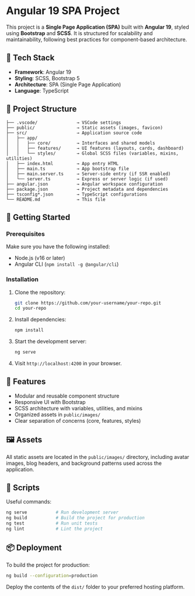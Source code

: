 # Angular 19 SPA Project

This project is a **Single Page Application (SPA)** built with **Angular 19**, styled using **Bootstrap** and **SCSS**. It is structured for scalability and maintainability, following best practices for component-based architecture.

## 🔧 Tech Stack

- **Framework**: Angular 19
- **Styling**: SCSS, Bootstrap 5
- **Architecture**: SPA (Single Page Application)
- **Language**: TypeScript

## 📁 Project Structure

```
├── .vscode/               → VSCode settings
├── public/                → Static assets (images, favicon)
├── src/                   → Application source code
│   ├── app/
│   │   ├── core/          → Interfaces and shared models
│   │   ├── features/      → UI features (layouts, cards, dashboard)
│   │   └── styles/        → Global SCSS files (variables, mixins, utilities)
│   ├── index.html         → App entry HTML
│   ├── main.ts            → App bootstrap file
│   ├── main.server.ts     → Server-side entry (if SSR enabled)
│   └── server.ts          → Express or server logic (if used)
├── angular.json           → Angular workspace configuration
├── package.json           → Project metadata and dependencies
├── tsconfig*.json         → TypeScript configurations
└── README.md              → This file
```

## 🚀 Getting Started

### Prerequisites

Make sure you have the following installed:

- Node.js (v16 or later)
- Angular CLI (`npm install -g @angular/cli`)

### Installation

1. Clone the repository:

   ```bash
   git clone https://github.com/your-username/your-repo.git
   cd your-repo
   ```

2. Install dependencies:

   ```bash
   npm install
   ```

3. Start the development server:

   ```bash
   ng serve
   ```

4. Visit `http://localhost:4200` in your browser.

## 🧱 Features

- Modular and reusable component structure
- Responsive UI with Bootstrap
- SCSS architecture with variables, utilities, and mixins
- Organized assets in `public/images/`
- Clear separation of concerns (core, features, styles)

## 🖼️ Assets

All static assets are located in the `public/images/` directory, including avatar images, blog headers, and background patterns used across the application.

## 📜 Scripts

Useful commands:

```bash
ng serve           # Run development server
ng build           # Build the project for production
ng test            # Run unit tests
ng lint            # Lint the project
```

## 📦 Deployment

To build the project for production:

```bash
ng build --configuration=production
```

Deploy the contents of the `dist/` folder to your preferred hosting platform.
